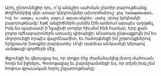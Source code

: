 
Արդ, ընդունեցիր դու, ո՜վ անկշիռ սահման ընտիր
բարութեանց,
Քոյիններից վեր առար կնդրուկներ ախորժանուշ`
քեզ համապատասխան,
Իսկ ես ստացայ այստեղ բազում պարսաւանքներ
սրանց դիմաց` կրկնակի բարդութեամբ:
Եթէ անբիծներն յանձն էին առնում այսպէս
աղօթել,
Իսկ ես պարսաւի ի՜նչպիսի տողեր հիւսեմ ինձ
համար,
Երբ քան բոլոր դժնաբարոներն առաւել վրիպեցի:
Անառակ ընթացքովն իմ ես մոլորուեցի որպէս
վայրենամիտ,
Եւ հանդգնեցի իմ շրթունքներով երկրաւոր
խօսքեր բարբառել:
Մոլի դարձայ անկասելի կերպով ամօթալի
գործերի մէջ,


Փքուեցի եւ վերացայ ես, որ փոքր-ինչ ժամանակից
յետոյ մահուան հողն եմ իջնելու.
Գոռոզացայ եւ բարձրամտեցի ես, որ տէրն իսկ չեմ
հոգուս գրաւական եղող շնչառութեանը:
